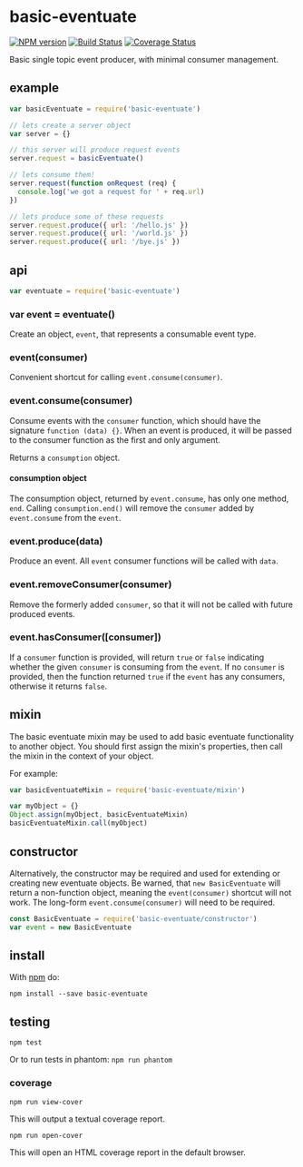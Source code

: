 # basic-eventuate

[![NPM version](https://badge.fury.io/js/basic-eventuate.png)](http://badge.fury.io/js/basic-eventuate)
[![Build Status](https://travis-ci.org/jasonpincin/basic-eventuate.svg?branch=master)](https://travis-ci.org/jasonpincin/basic-eventuate)
[![Coverage Status](https://coveralls.io/repos/jasonpincin/basic-eventuate/badge.png?branch=master)](https://coveralls.io/r/jasonpincin/basic-eventuate?branch=master)

Basic single topic event producer, with minimal consumer management.

## example

```javascript
var basicEventuate = require('basic-eventuate')

// lets create a server object
var server = {}

// this server will produce request events
server.request = basicEventuate()

// lets consume them!
server.request(function onRequest (req) {
  console.log('we got a request for ' + req.url)
})

// lets produce some of these requests
server.request.produce({ url: '/hello.js' })
server.request.produce({ url: '/world.js' })
server.request.produce({ url: '/bye.js' })
```

## api

```javascript 
var eventuate = require('basic-eventuate') 
```

### var event = eventuate()

Create an object, `event`, that represents a consumable event type.

### event(consumer)

Convenient shortcut for calling `event.consume(consumer)`.

### event.consume(consumer)

Consume events with the `consumer` function, which should have the signature
`function (data) {}`. When an event is produced, it will be passed to the
consumer function as the first and only argument.

Returns a `consumption` object.

#### consumption object

The consumption object, returned by `event.consume`, has only one method, `end`.
Calling `consumption.end()` will remove the `consumer` added by `event.consume`
from the `event`.

### event.produce(data)

Produce an event. All `event` consumer functions will be called with `data`.

### event.removeConsumer(consumer)

Remove the formerly added `consumer`, so that it will not be called with future
produced events. 

### event.hasConsumer([consumer])

If a `consumer` function is provided, will return `true` or `false` indicating
whether the given `consumer` is consuming from the `event`. If no `consumer` is
provided, then the function returned `true` if the `event` has any consumers,
otherwise it returns `false`.

## mixin

The basic eventuate mixin may be used to add basic eventuate functionality to
another object. You should first assign the mixin's properties, then call the
mixin in the context of your object.

For example:

```javascript
var basicEventuateMixin = require('basic-eventuate/mixin')

var myObject = {}
Object.assign(myObject, basicEventuateMixin)
basicEventuateMixin.call(myObject)
```

## constructor

Alternatively, the constructor may be required and used for extending or
creating new eventuate objects. Be warned, that `new BasicEventuate` will return
a non-function object, meaning the `event(consumer)` shortcut will not work.
The long-form `event.consume(consumer)` will need to be required.

```javascript
const BasicEventuate = require('basic-eventuate/constructor')
var event = new BasicEventuate
```

## install

With [npm](https://npmjs.org) do:

```
npm install --save basic-eventuate
```

## testing

`npm test`

Or to run tests in phantom: `npm run phantom`

### coverage

`npm run view-cover`

This will output a textual coverage report.

`npm run open-cover`

This will open an HTML coverage report in the default browser.
